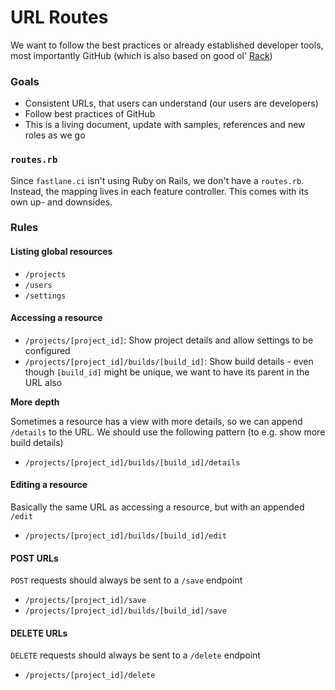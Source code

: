 # URL Routes

We want to follow the best practices or already established developer tools, most importantly GitHub (which is also based on good ol' [Rack](https://rack.github.io/))

### Goals

- Consistent URLs, that users can understand (our users are developers)
- Follow best practices of GitHub
- This is a living document, update with samples, references and new roles as we go

### `routes.rb`

Since `fastlane.ci` isn't using Ruby on Rails, we don't have a `routes.rb`. Instead, the mapping lives in each feature controller.
This comes with its own up- and downsides.

### Rules

#### Listing global resources

- `/projects`
- `/users`
- `/settings`

#### Accessing a resource

- `/projects/[project_id]`: Show project details and allow settings to be configured
- `/projects/[project_id]/builds/[build_id]`: Show build details - even though `[build_id]` might be unique, we want to have its parent in the URL also

**More depth**

Sometimes a resource has a view with more details, so we can append `/details` to the URL. We should use the following pattern (to e.g. show more build details)

- `/projects/[project_id]/builds/[build_id]/details`

#### Editing a resource

Basically the same URL as accessing a resource, but with an appended `/edit`

- `/projects/[project_id]/builds/[build_id]/edit`

#### POST URLs

`POST` requests should always be sent to a `/save` endpoint

- `/projects/[project_id]/save`
- `/projects/[project_id]/builds/[build_id]/save`

#### DELETE URLs

`DELETE` requests should always be sent to a `/delete` endpoint

- `/projects/[project_id]/delete`
